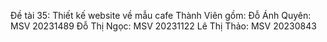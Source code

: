 Đề tài 35: Thiết kế website về mẫu cafe
Thành Viên gồm:
    Đỗ Ánh Quyên: MSV 20231489
    Đỗ Thị Ngọc: MSV 20231122
    Lê Thị Thảo: MSV 20230843